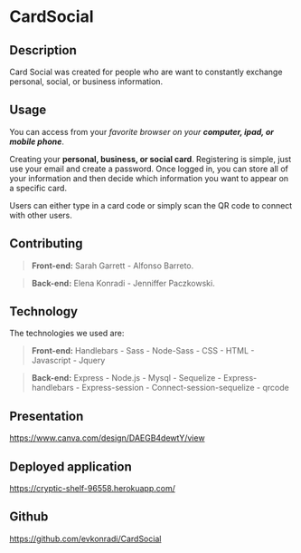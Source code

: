   # CardSocial

  ## Description
  
  Card Social was created for people who are want to constantly exchange personal, social, or business information.
  
  ## Usage  
  You can access from your _favorite browser on your **computer, ipad, or mobile phone**_. 

  Creating your **personal, business, or social card**. Registering is simple, just use your email and create a password. Once logged in, you can store all of your information and then decide which information you want to appear on a specific card. 

  Users can either type in a card code or simply scan the QR code to connect with other users. 
    
  ## Contributing
   >**Front-end:**
  Sarah Garrett - Alfonso Barreto.

  >**Back-end:**
  Elena Konradi - Jenniffer Paczkowski.

  ## Technology
  The technologies we used are:
  
  >**Front-end:**
  > Handlebars - Sass - Node-Sass - CSS - HTML - Javascript - Jquery

  >**Back-end:**
  > Express - Node.js - Mysql - Sequelize - Express-handlebars - Express-session - Connect-session-sequelize - qrcode

  ## Presentation
  https://www.canva.com/design/DAEGB4dewtY/view

  ## Deployed application
  https://cryptic-shelf-96558.herokuapp.com/  
  
  ## Github
  https://github.com/evkonradi/CardSocial
    